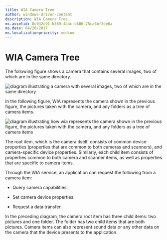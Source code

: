 ```yaml
---
title: WIA Camera Tree
author: windows-driver-content
description: WIA Camera Tree
ms.assetid: 8c932c91-b389-4b4c-b686-75ca6bf3de6a
ms.date: 04/20/2017
ms.localizationpriority: medium
---
```


# WIA Camera Tree





The following figure shows a camera that contains several images, two of which are in the same directory.

![diagram illustrating a camera with several images, two of which are in the same directory](images/art-camera.png)

In the following figure, WIA represents the camera shown in the previous figure, the pictures taken with the camera, and any folders as a tree of camera items.

![diagram illustrating how wia represents the camera shown in the previous figure, the pictures taken with the camera, and any folders as a tree of camera items](images/art-3.png)

The root item, which is the camera itself, consists of common device properties (properties that are common to both cameras and scanners), and camera-specific device properties. Similarly, each child item consists of properties common to both camera and scanner items, as well as properties that are specific to camera items.

Through the WIA service, an application can request the following from a camera item:

-   Query camera capabilities.

-   Set camera device properties.

-   Request a data transfer.

In the preceding diagram, the camera root item has three child items: two pictures and one folder. The folder has two child items that are both pictures. Camera items can also represent sound data or any other data on the camera that the device presents to the application.

 

 




